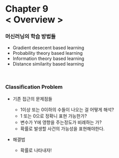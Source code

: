 Chapter 9<br/>
< Overview >
===============================

### 머신러닝의 학습 방법들
- Gradient desecent based learning
- Probability theory based learning
- Information theory based learning
- Distance similarity based learning

<br/>

### Classification Problem
- 기존 접근의 문제점들
    - 1이상 또는 0이하의 수들이 나오는 걸 어떻게 해석?
    - 1 또는 0으로 정확니 표현 가능한가?
    - 변수가 Y에 영향을 주는정도가 비례하는 가?
    - 확률로 발생할 사건의 가능성을 표현해야한다.

- 해결법
    - 확률로 나타내자!
